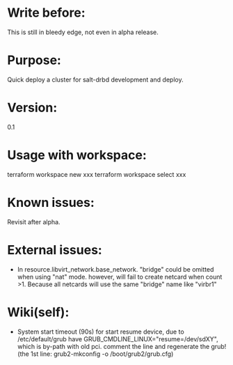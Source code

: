 # Write before:
  This is still in bleedy edge, not even in alpha release.

# Purpose:
  Quick deploy a cluster for salt-drbd development and deploy.

# Version:
  0.1

# Usage with workspace:
  terraform workspace new xxx
  terraform workspace select xxx

# Known issues:
  Revisit after alpha.

# External issues:
* In resource.libvirt_network.base_network. "bridge" could be omitted when using "nat" mode. however, will fail to create netcard when count >1. Because all netcards will use the same "bridge" name like "virbr1"

# Wiki(self):
* System start timeout (90s) for start resume device, due to /etc/default/grub
  have GRUB_CMDLINE_LINUX="resume=/dev/sdXY", which is by-path with old pci.
  comment the line and regenerate the grub!
  (the 1st line: grub2-mkconfig -o /boot/grub2/grub.cfg)

